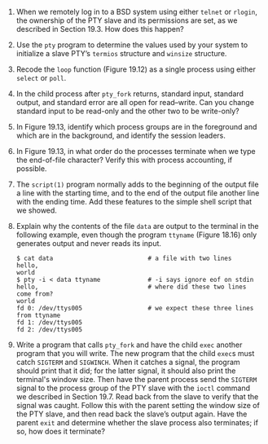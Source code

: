 1. When we remotely log in to a BSD system using either `telnet` or `rlogin`,
   the ownership of the PTY slave and its permissions are set, as we described
   in Section 19.3. How does this happen?

2. Use the `pty` program to determine the values used by your system to
   initialize a slave PTY’s `termios` structure and `winsize` structure.

3. Recode the `loop` function (Figure 19.12) as a single process using either
   `select` or `poll`.

4. In the child process after `pty_fork` returns, standard input, standard
   output, and standard error are all open for read–write. Can you change
   standard input to be read-only and the other two to be write-only?

5. In Figure 19.13, identify which process groups are in the foreground and
   which are in the background, and identify the session leaders.

6. In Figure 19.13, in what order do the processes terminate when we type the
   end-of-file character? Verify this with process accounting, if possible.

7. The `script(1)` program normally adds to the beginning of the output file a
   line with the starting time, and to the end of the output file another line
   with the ending time. Add these features to the simple shell script that we
   showed.

8. Explain why the contents of the file `data` are output to the terminal in
   the following example, even though the program `ttyname` (Figure 18.16)
   only generates output and never reads its input.
   ```
   $ cat data                          # a file with two lines
   hello,
   world
   $ pty -i < data ttyname             # -i says ignore eof on stdin
   hello,                              # where did these two lines come from?
   world
   fd 0: /dev/ttys005                  # we expect these three lines from ttyname
   fd 1: /dev/ttys005
   fd 2: /dev/ttys005
   ```
9. Write a program that calls `pty_fork` and have the child `exec` another
   program that you will write. The new program that the child `exec`s must
   catch `SIGTERM` and `SIGWINCH`. When it catches a signal, the program should
   print that it did; for the latter signal, it should also print the terminal's
   window size. Then have the parent process send the `SIGTERM` signal to the
   process group of the PTY slave with the `ioctl` command we described in
   Section 19.7. Read back from the slave to verify that the signal was caught.
   Follow this with the parent setting the window size of the PTY slave, and
   then read back the slave’s output again. Have the parent `exit` and
   determine whether the slave process also terminates; if so, how does it
   terminate?
